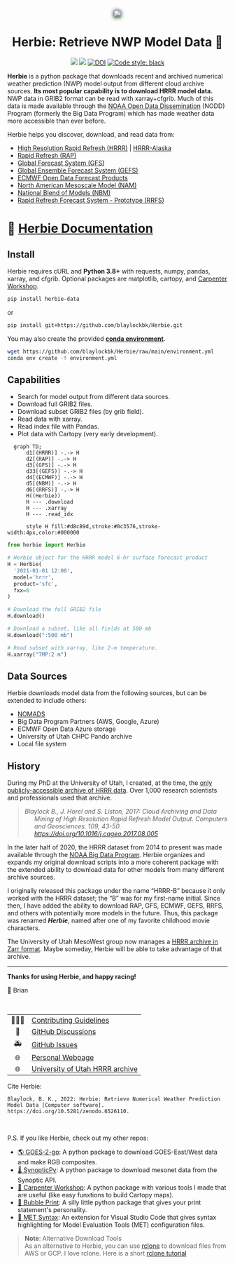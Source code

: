 <div
  align="center"
>

<img 
  src="https://github.com/blaylockbk/Herbie/raw/main/images/Herbie_transparent_tan.svg" 
  style="filter: drop-shadow(0px 0px 5px #000000)">

# Herbie: Retrieve NWP Model Data 🏁

<!-- Badges -->
[![](https://img.shields.io/pypi/v/herbie-data)](https://pypi.python.org/pypi/herbie-data/)
![](https://img.shields.io/github/license/blaylockbk/Herbie)
[![DOI](https://zenodo.org/badge/275214142.svg)](https://zenodo.org/badge/latestdoi/275214142)
[![Code style: black](https://img.shields.io/badge/code%20style-black-000000.svg)](https://github.com/psf/black)

<!-- (Badges) -->

</div>

**Herbie** is a python package that downloads recent and archived numerical weather prediction (NWP) model output from different cloud archive sources. **Its most popular capability is to download HRRR model data.** NWP data in GRIB2 format can be read with xarray+cfgrib. Much of this data is made available through the [NOAA Open Data Dissemination](https://www.noaa.gov/information-technology/open-data-dissemination) (NODD) Program (formerly the Big Data Program) which has made weather data more accessible than ever before.

Herbie helps you discover, download, and read data from:
- [High Resolution Rapid Refresh (HRRR)](https://blaylockbk.github.io/Herbie/_build/html/user_guide/notebooks/data_hrrr.html) | [HRRR-Alaska](https://blaylockbk.github.io/Herbie/_build/html/user_guide/notebooks/data_hrrrak.html)
- [Rapid Refresh (RAP)](https://blaylockbk.github.io/Herbie/_build/html/user_guide/notebooks/data_rap.html)
- [Global Forecast System (GFS)](https://blaylockbk.github.io/Herbie/_build/html/user_guide/notebooks/data_gfs.html)
- [Global Ensemble Forecast System (GEFS)](https://blaylockbk.github.io/Herbie/_build/html/user_guide/notebooks/data_gefs.html)
- [ECMWF Open Data Forecast Products](https://blaylockbk.github.io/Herbie/_build/html/user_guide/notebooks/data_ecmwf.html)
- [North American Mesoscale Model (NAM)](https://github.com/blaylockbk/Herbie/blob/main/docs/user_guide/notebooks/data_nam.ipynb)
- [National Blend of Models (NBM)](https://blaylockbk.github.io/Herbie/_build/html/user_guide/notebooks/data_nbm.html)
- [Rapid Refresh Forecast System - Prototype (RRFS)](https://blaylockbk.github.io/Herbie/_build/html/user_guide/notebooks/data_rrfs.html)

# 📓 [Herbie Documentation](https://blaylockbk.github.io/Herbie/_build/html/)

## Install

Herbie requires cURL and **Python 3.8+** with requests, numpy, pandas, xarray, and cfgrib. Optional packages are matplotlib, cartopy, and [Carpenter Workshop](https://github.com/blaylockbk/Carpenter_Workshop).

```bash
pip install herbie-data
```
or
```bash
pip install git+https://github.com/blaylockbk/Herbie.git
```

You may also create the provided **[conda environment](https://github.com/blaylockbk/Herbie/blob/main/environment.yml)**.

```bash
wget https://github.com/blaylockbk/Herbie/raw/main/environment.yml
conda env create -f environment.yml
```

## Capabilities

- Search for model output from different data sources.
- Download full GRIB2 files.
- Download subset GRIB2 files (by grib field).
- Read data with xarray.
- Read index file with Pandas.
- Plot data with Cartopy (very early development).


```mermaid
  graph TD;
      d1[(HRRR)] -.-> H
      d2[(RAP)] -.-> H
      d3[(GFS)] -.-> H
      d33[(GEFS)] -.-> H
      d4[(ECMWF)] -.-> H
      d5[(NBM)] -.-> H
      d6[(RRFS)] -.-> H
      H((Herbie))
      H --- .download
      H --- .xarray
      H --- .read_idx

      style H fill:#d8c89d,stroke:#0c3576,stroke-width:4px,color:#000000
```

```python
from herbie import Herbie

# Herbie object for the HRRR model 6-hr surface forecast product
H = Herbie(
  '2021-01-01 12:00',
  model='hrrr',
  product='sfc',
  fxx=6
)

# Download the full GRIB2 file
H.download()

# Download a subset, like all fields at 500 mb
H.download(":500 mb")

# Read subset with xarray, like 2-m temperature.
H.xarray("TMP:2 m")
```

## Data Sources

Herbie downloads model data from the following sources, but can be extended to include others:

- [NOMADS](https://nomads.ncep.noaa.gov/)
- Big Data Program Partners (AWS, Google, Azure)
- ECMWF Open Data Azure storage
- University of Utah CHPC Pando archive
- Local file system

## History

During my PhD at the University of Utah, I created, at the time, the [only publicly-accessible archive of HRRR data](http://hrrr.chpc.utah.edu/). Over 1,000 research scientists and professionals used that archive.

<blockquote><cite>
<p style="padding-left: 22px ; text-indent: -22px ;"> Blaylock B., J. Horel and S. Liston, 2017: Cloud Archiving and Data Mining of High Resolution Rapid Refresh Model Output. Computers and Geosciences. 109, 43-50. <a href="https://doi.org/10.1016/j.cageo.2017.08.005">https://doi.org/10.1016/j.cageo.2017.08.005</a></p>
</cite></blockquote>

In the later half of 2020, the HRRR dataset from 2014 to present was made available through the [NOAA Big Data Program](https://www.noaa.gov/information-technology/big-data). Herbie organizes and expands my original download scripts into a more coherent package with the extended ability to download data for other models from many different archive sources.

I originally released this package under the name “HRRR-B” because it only worked with the HRRR dataset; the “B” was for my first-name initial. Since then, I have added the ability to download RAP, GFS, ECMWF, GEFS, RRFS, and others with potentially more models in the future. Thus, this package was renamed ***Herbie***, named after one of my favorite childhood movie characters. 

The University of Utah MesoWest group now manages a [HRRR archive in Zarr format](http://hrrr.chpc.utah.edu/). Maybe someday, Herbie will be able to take advantage of that archive.

---

**Thanks for using Herbie, and happy racing!**

🏁 Brian


<br>

|||
|:----:|---|
| 👨🏻‍💻 | [Contributing Guidelines](https://blaylockbk.github.io/Herbie/_build/html/user_guide/contribute.html)  
| 💬 | [GitHub Discussions](https://github.com/blaylockbk/Herbie/discussions)  
| 🚑 | [GitHub Issues](https://github.com/blaylockbk/Herbie/issues)  
| 🌐 | [Personal Webpage](http://home.chpc.utah.edu/~u0553130/Brian_Blaylock/home.html)  
| 🌐 | [University of Utah HRRR archive](http://hrrr.chpc.utah.edu/) 

Cite Herbie: 

    Blaylock, B. K., 2022: Herbie: Retrieve Numerical Weather Prediction     
    Model Data [Computer software]. https://doi.org/10.5281/zenodo.6526110.

<br>

P.S. If you like Herbie, check out my other repos:
- [🌎 GOES-2-go](https://github.com/blaylockbk/goes2go): A python package to download GOES-East/West data and make RGB composites.
- [🌡 SynopticPy](https://github.com/blaylockbk/SynopticPy): A python package to download mesonet data from the Synoptic API.
- [🔨 Carpenter Workshop](https://github.com/blaylockbk/Carpenter_Workshop): A python package with various tools I made that are useful (like easy funxtions to build Cartopy maps).
- [💬 Bubble Print](https://github.com/blaylockbk/BubblePrint): A silly little python package that gives your print statement's personality.
- [📜 MET Syntax](https://github.com/blaylockbk/vscode-met-syntax): An extension for Visual Studio Code that gives syntax highlighting for Model Evaluation Tools (MET) configuration files.

> **Note**: Alternative Download Tools  
> As an alternative to Herbie, you can use [rclone](https://rclone.org/) to download files from AWS or GCP. I love rclone. Here is a short [rclone tutorial](https://github.com/blaylockbk/pyBKB_v3/blob/master/rclone_howto.md)
